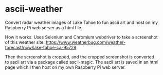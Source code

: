 # ascii-weather
Convert radar weather images of Lake Tahoe to fun ascii art and host on my Raspberry Pi web server as a html file.

How it works:
Uses Selenium and Chromium webdriver to take a screenshot of this weather site: https://www.weatherbug.com/weather-forecast/now/lake-tahoe-ca-95728

Then the screenshot is cropped, and the cropped screenshot is converted to ascii art via a package called ascii-magic. The ascii art is saved in an html page which I then host on my own Raspberry Pi web server.
